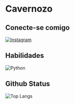 # Cavernozo

## Conecte-se comigo

[![Instagram](https://img.shields.io/badge/-Instagram-%23E4405F?style=for-the-badge&logo=instagram&logoColor=white)](https://www.instagram.com/matheuzo95/)

## Habilidades

![Python](https://img.shields.io/badge/python-3670A0?style=for-the-badge&logo=python&logoColor=ffdd54)

## Github Status

![Top Langs](https://github-readme-stats-git-masterrstaa-rickstaa.vercel.app/api/top-langs/?username=Cavernozo&layout=compact&bg_color=000&border_color=30A3DC&title_color=E94D5F&text_color=FFF)